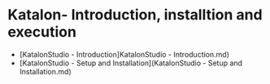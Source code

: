 # Katalon- Introduction, installtion and execution

- [KatalonStudio - Introduction]KatalonStudio - Introduction.md)
- [KatalonStudio - Setup and Installation](KatalonStudio - Setup and Installation.md)
